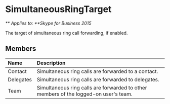 
# SimultaneousRingTarget


_** Applies to: **Skype for Business 2015_

The target of simultaneous ring call forwarding, if enabled.

## Members



| <strong>Name</strong> | <strong>Description</strong>                                                         |
|:----------------------|:-------------------------------------------------------------------------------------|
| Contact               | Simultaneous ring calls are forwarded to a contact.                                  |
| Delegates             | Simultaneous ring calls are forwarded to delegates.                                  |
| Team                  | Simultaneous ring calls are forwarded to other members of the logged-on user's team. |

